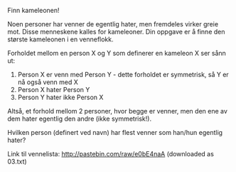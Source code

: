 Finn kameleonen!

Noen personer har venner de egentlig hater, men fremdeles virker greie mot. Disse menneskene kalles for kameleoner. Din oppgave er å finne den største kameleonen i en venneflokk.

Forholdet mellom en person X og Y som definerer en kameleon X ser sånn ut:
1. Person X er venn med Person Y - dette forholdet er symmetrisk, så Y er nå også venn med X
2. Person X hater Person Y
3. Person Y hater ikke Person X

Altså, et forhold mellom 2 personer, hvor begge er venner, men den ene av dem hater egentlig den andre (ikke symmetrisk!).

Hvilken person (definert ved navn) har flest venner som han/hun egentlig hater?

Link til vennelista: http://pastebin.com/raw/e0bE4naA
(downloaded as 03.txt)
